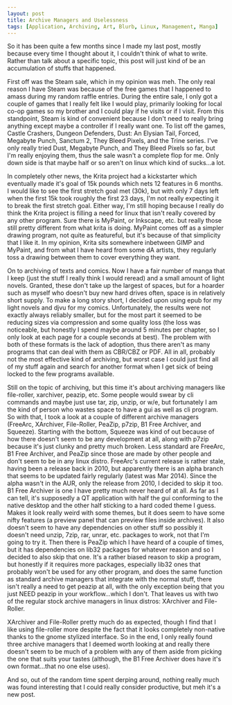 ```yaml
---
layout: post
title: Archive Managers and Uselessness
tags: [Application, Archiving, Art, Blurb, Linux, Management, Manga]
---
```


So it has been quite a few months since I made my last post, mostly because every time I thought about it, I couldn't think of what to write. Rather than talk about a specific topic, this post will just kind of be an accumulation of stuffs that happened.

First off was the Steam sale, which in my opinion was meh. The only real reason I have Steam was because of the free games that I happened to amass during my random raffle entries. During the entire sale, I only got a couple of games that I really felt like I would play, primarily looking for local co-op games so my brother and I could play if he visits or if I visit. From this standpoint, Steam is kind of convenient because I don't need to really bring anything except maybe a controller if I really want one. To list off the games, Castle Crashers, Dungeon Defenders, Dust: An Elysian Tail, Forced, Megabyte Punch, Sanctum 2, They Bleed Pixels, and the Trine series. I've only really tried Dust, Megabyte Punch, and They Bleed Pixels so far, but I'm really enjoying them, thus the sale wasn't a complete flop for me. Only down side is that maybe half or so aren't on linux which kind of sucks...a lot.

In completely other news, the Krita project had a kickstarter which eventually made it's goal of 15k pounds which nets 12 features in 6 months. I would like to see the first stretch goal met (30k), but with only 7 days left when the first 15k took roughly the first 23 days, I'm not really expecting it to break the first stretch goal. Either way, I'm still hoping because I really do think the Krita project is filling a need for linux that isn't really covered by any other program. Sure there is MyPaint, or Inkscape, etc. but really those still pretty different from what krita is doing. MyPaint comes off as a simpler drawing program, not quite as featureful, but it's because of that simplicity that I like it. In my opinion, Krita sits somewhere inbetween GIMP and MyPaint, and from what I have heard from some dA artists, they regularly toss a drawing between them to cover everything they want.

On to archiving of texts and comics. Now I have a fair number of manga that I keep (just the stuff I really think I would reread) and a small amount of light novels. Granted, these don't take up the largest of spaces, but for a hoarder such as myself who doesn't buy new hard drives often, space is in relatively short supply. To make a long story short, I decided upon using epub for my light novels and djvu for my comics. Unfortunately, the results were not exactly always reliably smaller, but for the most part it seemed to be reducing sizes via compression and some quality loss (the loss was noticeable, but honestly I spend maybe around 5 minutes per chapter, so I only look at each page for a couple seconds at best). The problem with both of these formats is the lack of adoption, thus there aren't as many programs that can deal with them as CBR/CBZ or PDF. All in all, probably not the most effective kind of archiving, but worst case I could just find all of my stuff again and search for another format when I get sick of being locked to the few programs available.

Still on the topic of archiving, but this time it's about archiving managers like file-roller, xarchiver, peazip, etc. Some people would swear by cli commands and maybe just use tar, zip, unzip, or w/e, but fortunately I am the kind of person who wastes space to have a gui as well as cli program. So with that, I took a look at a couple of different archive managers (FreeArc, XArchiver, File-Roller, PeaZip, p7zip, B1 Free Archiver, and Squeeze). Starting with the bottom, Squeeze was kind of out because of how there doesn't seem to be any development at all, along with p7zip because it's just clunky and pretty much broken. Less standard are FreeArc, B1 Free Archiver, and PeaZip since those are made by other people and don't seem to be in any linux distro. FreeArc's current release is rather stale, having been a release back in 2010, but apparently there is an alpha branch that seems to be updated fairly regularly (latest was Mar 2014). Since the alpha wasn't in the AUR, only the release from 2010, I decided to skip it too. B1 Free Archiver is one I have pretty much never heard of at all. As far as I can tell, it's supposedly a QT application with half the gui conforming to the native desktop and the other half sticking to a hard coded theme I guess. Makes it look really weird with some themes, but it does seem to have some nifty features (a preview panel that can preview files inside archives). It also doesn't seem to have any dependencies on other stuff so possibly it doesn't need unzip, 7zip, rar, unrar, etc. packages to work, not that I'm going to try it. Then there is PeaZip which I have heard of a couple of times, but it has dependencies on lib32 packages for whatever reason and so I decided to also skip that one. It's a rather biased reason to skip a program, but honestly if it requires more packages, especially lib32 ones that probably won't be used for any other program, and does the same function as standard archive managers that integrate with the normal stuff, there isn't really a need to get peazip at all, with the only exception being that you just NEED peazip in your workflow...which I don't. That leaves  us with two of the regular stock archive managers in linux distros: XArchiver and File-Roller.

XArchiver and File-Roller pretty much do as expected, though I find that I like using file-roller more despite the fact that it looks completely non-native thanks to the gnome stylized interface. So in the end, I only really found three archive managers that I deemed worth looking at and really there doesn't seem to be much of a problem with any of them aside from picking the one that suits your tastes (although, the B1 Free Archiver does have it's own format...that no one else uses).

And so, out of the random time spent derping around, nothing really much was found interesting that I could really consider productive, but meh it's a new post.
